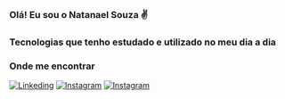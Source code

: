 ### Olá! Eu sou o Natanael Souza ✌️


### Tecnologias que tenho estudado e utilizado no meu dia a dia



### Onde me encontrar
[![Linkeding](https://img.shields.io/badge/LinkedIn-0077B5?style=for-the-badge&logo=linkedin&logoColor=white)](https://www.linkedin.com/in/natanael-souza-4150921a4/)
[![Instagram](https://img.shields.io/badge/Instagram-E4405F?style=for-the-badge&logo=instagram&logoColor=white)](https://instagram.com/natanael_s1)
[![Instagram](https://img.shields.io/badge/Gmail-D14836?style=for-the-badge&logo=gmail&logoColor=whit)](natanaelsouza.dev@gmail.com)
